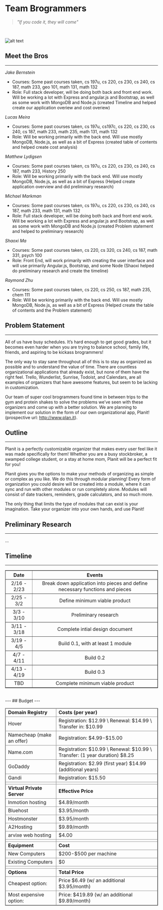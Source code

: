# **Team Brogrammers**

> *"If you code it, they will come"*

<br />


![alt text](http://hsto.org/getpro/habr/comment_images/149/047/4eb/1490474ebb013d073ecd9c05c76b46dc.png)



## Meet the Bros
---
*Jake Bernstein*
- Courses:  Some past courses taken, cs 197u,  cs 220, cs 230, cs 240, cs 187, math 233, geo 101,  math 131, math 132
- Role: Full stack developer, will be doing both back and front end work. Will be working a lot with Express and angular.js and Bootstrap, as well as some work with MongoDB and Node.js (created Timeline and helped create our application overiew and cost overiew)

*Lucas Meira*
- Courses:  Some past courses taken, cs 197u, cs197c,  cs 220, cs 230, cs 240, cs 187, math 233, math 235, math 131, math 132
- Role: Will be working primarily with the back end. Will use mostly MongoDB, Node.js, as well as a bit of Express (created table of contents and helped create cost analysis)

*Matthew Lydigsen*
- Courses:  Some past courses taken, cs 197u,  cs 220, cs 230, cs 240, cs 187, math 233, History 250
- Role: Will be working primarily with the back end. Will use mostly MongoDB, Node.js, as well as a bit of Express (Helped create application overview and did preliminary research)

*Michael Markman*
- Courses:  Some past courses taken, cs 197u,  cs 220, cs 230, cs 240, cs 187, math 233,  math 131, math 132
- Role: Full stack developer, will be doing both back and front end work. Will be working a lot with Express and angular.js and Bootstrap, as well as some work with MongoDB and Node.js (created Problem statement and helped to preliminary research)

*Shaoxi Ma*
- Courses: Some past courses taken,  cs 220, cs 320, cs 240, cs 187, math 331,  psych 100
- Role: Front End, will work primarily with creating the user interface and will use primarily Angular.js, Bootstrap, and some Node (Shaoxi helped do preliminary research and create the timeline)

*Raymond Zhu*
- Courses:  Some past courses taken, cs 220, cs 250, cs 187, math 235,  chem 111
- Role: Will be working primarily with the back end. Will use mostly MongoDB, Node.js, as well as a bit of Express (Helped create the table of contents and the Problem statement)

## Problem Statement
---
All of us have busy schedules. It’s hard enough to get good grades, but it becomes even harder when you are trying to balance school, family life, friends, and aspiring to be kickass brogrammers! 

The only way to stay sane throughout all of this is to stay as organized as possible and to understand the value of time. There are countless organizational applications that already exist, but none of them have the right feel.  Trello, Wunderlist, Sunrise, Todoist,  and Calendars,  are all examples of  organizers that have  awesome features, but seem to be lacking in customization. 

Our team of super cool brogrammers found time in between trips to the gym and protein shakes to solve the problems we’ve seen with these organizers and come up with a better solution.  We are planning to implement our solution in the form of our own organizational app, Planit! (prospective url: http://www.plan.it).

## Outline
---
Planit is a perfectly customizable organizer that makes every user feel like it was made specifically for them! Whether you are a busy stockbroker, a swamped college student, or a stay at home mom, Planit will be a perfect fit for you! 

Planit gives you the options to make your methods of organizing as simple or complex as you like. We do this through modular planning! Every form of organization you could desire will be created into a module, where it can sync and run with other modules or run completely alone. Modules will consist of date trackers, reminders, grade calculators, and so much more. 

The only thing that limits the type of modules that can exist is your imagination. Take your organizer into your own hands, and use Planit!

## Preliminary Research
---

...

## Timeline
---

<table border align=center> 
  <tr>
    <th>Date</th>
    <th>Events</th>
  </tr>
  <tr align=center>
    <td>2/16 - 2/23</td>
    <td>Break down application into pieces and define necessary functions and pieces</td>
  </tr>
  <tr align=center>
    <td>2/25 - 3/2</td>
    <td>Define minimum viable product</td>
  </tr>
  <tr align=center>
    <td>3/3 - 3/10</td>
    <td>Preliminary research</td>
  </tr>
  <tr align=center>
    <td>3/11 - 3/18</td>
    <td>Complete intial design document</td>
  </tr>
  <tr align=center>
    <td>3/19 - 4/5</td>
    <td>Build 0.1, with at least 1 module</td>
  </tr>
  <tr align=center>
    <td>4/7 - 4/11</td>
    <td>Build 0.2</td>
  </tr>
  <tr align=center>
    <td>4/13 - 4/19</td>
    <td>Build 0.3</td>
  </tr>
  <tr align=center>
    <td>TBD</td>
    <td>Complete minimum viable product</td>
  </tr>
</table>


<br />
---
## Budget
---
<br />
<table border align="center">
<thead>
<td><strong>Domain Registry</strong></td>
<td><strong>Costs (per year)<em> </em></strong></td>
</tr>
<tr>
<td>Hover</td>
<td>Registration: $12.99 \ Renewal: $14.99 \ Transfer in: $10.99</td>
</tr>
<tr>
<td>Namecheap (make an offer)</td>
<td>Registration: $4.99-$15.00</td>
</tr>
<tr>
<td>Name.com</td>
<td>Registration: $10.99 \ Renewal: $10.99 \  Transfer: (1 year duration) $8.25</td>
</tr>
<tr>
<td>GoDaddy</td>
<td>Registration: $2.99 (first year) $14.99 (additional years)</td>
</tr>
<tr>
<td>Gandi</td>
<td>Registration: $15.50</td>
</tr>
<tr>
<td></td>
<td></td>
</tr>
<tr>
<td><strong>Virtual Private Server</strong></td>
<td><strong>Effective Price</strong></td>
</tr>
<tr>
<td>Inmotion hosting</td>
<td>$4.89/month</td>
</tr>
<tr>
<td>Bluehost</td>
<td>$3.95/month</td>
</tr>
<tr>
<td>Hostmonster</td>
<td>$3.95/month</td>
</tr>
<tr>
<td>A2Hosting</td>
<td>$9.89/month</td>
</tr>
<tr>
<td>arvixe web hosting</td>
<td>$4.00</td>
</tr>
<tr>
<td></td>
<td></td>
</tr>
<tr>
<td><strong>Equipment</strong></td>
<td><strong>Cost</strong></td>
</tr>
<tr>
<td>New Computers</td>
<td>$200-$500 per machine</td>
</tr>
<tr>
<td>Existing Computers</td>
<td>$0</td>
</tr>
<tr>
<td></td>
<td></td>
</tr>
<tr>
<td><strong>Options</strong></td>
<td><strong>Total Price</strong></td>
</tr>
<tr>
<td>Cheapest option:</td>
<td>Price $6.49 (w/ an additional $3.95/month)</td>
</tr>
<tr>
<td>Most expensive option:</td>
<td>Price: $419.89 (w/ an additional $9.89/month)</td>
</tr>
</tbody>
</table>

